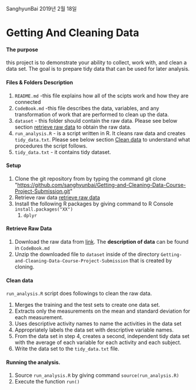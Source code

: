 SanghyunBai
2019년 2월 18일

Getting And Cleaning Data
=========================

#### The purpose

this project is to demonstrate your ability to collect, work with, and clean a data set. The goal is to prepare tidy data that can be used for later analysis.

<!-- #### Requirements for the project  -->
<!-- 1. Get data -> raw data -> clean-> tidy data.  -->
<!-- 2. CodeBook.md (that describes the variables, the data, and any transformations or work that you performed to clean up the data)  -->
<!-- 3. Link to Github repo -->
<!-- 4. README.md (explains how all of the scripts work and how they are connected.) -->
<!-- 5. More detailed description of the project can be found in  -->
<!-- <https://www.coursera.org/learn/data-cleaning> -->
#### Files & Folders Description

1.  `README.md` -this file explains how all of the scipts work and how they are connected
2.  `CodeBook.md` -this file describes the data, variables, and any transformation of work that are performed to clean up the data.
3.  `dataset` - this folder should contain the raw data. Please see below section [retrieve raw data](#retrieve-raw-data) to obtain the raw data.
4.  `run_analysis.R` - is a script written in R. It cleans raw data and creates `tidy_data.txt`. Please see below section [Clean data](#clean-data) to understand what procedures the script follows.
5.  `tidy_data.txt` - it contains tidy dataset.

#### Setup

1.  Clone the git repository from by typing the command git clone "<https://github.com/sanghyunbai/Getting-and-Cleaning-Data-Course-Project-Submission.git>"
2.  Retrieve raw data [retrieve raw data](#retrieve-raw-data)
3.  Install the following R packages by giving command to R Console `install.packages("XX")`
    1.  `dplyr`

#### Retrieve Raw Data

1.  Download the raw data from [link](https://d396qusza40orc.cloudfront.net/getdata%2Fprojectfiles%2FUCI%20HAR%20Dataset.zip). The **description of data** can be found in `CodeBook.md`
2.  Unzip the downloaded file to `dataset` inside of the directory `Getting-and-Cleaning-Data-Course-Project-Submission` that is created by cloning.

#### Clean data

`run_analysis.R` script does followings to clean the raw data.

1.  Merges the training and the test sets to create one data set.
2.  Extracts only the measurements on the mean and standard deviation for each measurement.
3.  Uses descriptive activity names to name the activities in the data set
4.  Appropriately labels the data set with descriptive variable names.
5.  From the data set in step 4, creates a second, independent tidy data set with the average of each variable for each activity and each subject.
6.  Write the data set to the `tidy_data.txt` file.

#### Running the analysis.

1.  Source `run_analysis.R` by giving command `source(run_analysis.R)`
2.  Execute the function `run()`
